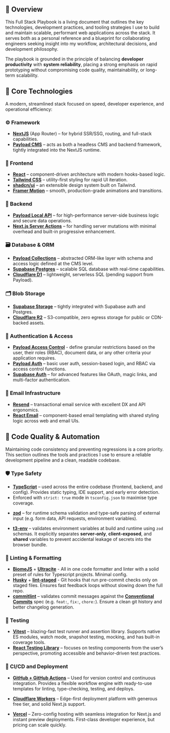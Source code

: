 ## 🚀 Overview

This Full Stack Playbook is a living document that outlines the key technologies, development practices, and tooling strategies I use to build and maintain scalable, performant web applications across the stack. It serves both as a personal reference and a blueprint for collaborating engineers seeking insight into my workflow, architectural decisions, and development philosophy.

The playbook is grounded in the principle of balancing **developer productivity** with **system reliability**, placing a strong emphasis on rapid prototyping without compromising code quality, maintainability, or long-term scalability.

## 🧱 Core Technologies

A modern, streamlined stack focused on speed, developer experience, and operational efficiency:

### ⚙️ Framework

- **[NextJS](https://nextjs.org/)** (App Router) – for hybrid SSR/SSG, routing, and full-stack capabilities.
- **[Payload CMS](https://payloadcms.com/)** – acts as both a headless CMS and backend framework, tightly integrated into the NextJS runtime.

### 🎨 Frontend

- **[React](https://react.dev/)** – component-driven architecture with modern hooks-based logic.
- **[Tailwind CSS](https://tailwindcss.com/)** – utility-first styling for rapid UI iteration.
- **[shadcn/ui](https://ui.shadcn.com/)** – an extensible design system built on Tailwind.
- **[Framer Motion](https://motion.dev/)** – smooth, production-grade animations and transitions.

### 🧠 Backend

- **[Payload Local API](https://payloadcms.com/docs/local-api/overview)** – for high-performance server-side business logic and secure data operations.
- **[Next.js Server Actions](https://nextjs.org/docs/app/getting-started/updating-data)** – for handling server mutations with minimal overhead and built-in progressive enhancement.

### 🗃️ Database & ORM

- **[Payload Collections](https://payloadcms.com/docs/configuration/collections)** – abstracted ORM-like layer with schema and access logic defined at the CMS level.
- **[Supabase Postgres](https://supabase.com/database)** – scalable SQL database with real-time capabilities.
- **[Cloudflare D1](https://developers.cloudflare.com/d1/)** – lightweight, serverless SQL (pending support from Payload).

### 🗂️ Blob Storage

- **[Supabase Storage](https://supabase.com/storage)** – tightly integrated with Supabase auth and Postgres.
- **[Cloudflare R2](https://developers.cloudflare.com/r2/)** – S3-compatible, zero egress storage for public or CDN-backed assets.

### 🔐 Authentication & Access

- **[Payload Access Control](https://payloadcms.com/docs/access-control/overview)** - define granular restrictions based on the user, their roles (RBAC), document data, or any other criteria your application requires.
- **[Payload Auth](https://payloadcms.com/docs/authentication/overview)** – basic user auth, session-based login, and RBAC via access control functions.
- **[Supabase Auth](https://supabase.com/auth)** – for advanced features like OAuth, magic links, and multi-factor authentication.

### 📧 Email Infrastructure

- **[Resend](https://resend.com/)** – transactional email service with excellent DX and API ergonomics.
- **[React Email](https://react.email/)** – component-based email templating with shared styling logic across web and email UIs.

## 🧪 Code Quality & Automation

Maintaining code consistency and preventing regressions is a core priority. This section outlines the tools and practices I use to ensure a reliable development pipeline and a clean, readable codebase.

### 🛡️ Type Safety

- **[TypeScript](https://www.typescriptlang.org/)** – used across the entire codebase (frontend, backend, and config). Provides static typing, IDE support, and early error detection.
- Enforced with `strict: true` mode in `tsconfig.json` to maximise type coverage.
* **[zod](https://zod.dev/)** – for runtime schema validation and type-safe parsing of external input (e.g. form data, API requests, environment variables).
- **[t3-env](https://github.com/t3-oss/t3-env)** – validates environment variables at build and runtime using `zod` schemas. It explicitly separates **server-only**, **client-exposed**, and **shared** variables to prevent accidental leakage of secrets into the browser bundle.

### 🧹 Linting & Formatting

- **[BiomeJS](https://biomejs.dev/)** + **[Ultracite](https://www.ultracite.dev/)** - All in one code formatter and linter with a solid preset of rules for Typescript projects. Minimal config.
- **[Husky](https://typicode.github.io/husky/)** + **[lint-staged](https://github.com/lint-staged/lint-staged)** - Git hooks that run pre-commit checks only on staged files. Ensures fast feedback loops without slowing down the full repo.
- **[commitlint](https://commitlint.js.org/)** – validates commit messages against the [**Conventional Commits**](https://www.conventionalcommits.org/en/v1.0.0/) spec (e.g. `feat:`, `fix:`, `chore:`). Ensure a clean git history and better changelog generation.

### 🧬 Testing

- **[Vitest](https://vitest.dev/)** – blazing-fast test runner and assertion library. Supports native ES modules, watch mode, snapshot testing, mocking, and has built-in coverage tools.
- **[React Testing Library](https://testing-library.com/docs/react-testing-library/intro/)** – focuses on testing components from the user’s perspective, promoting accessible and behavior-driven test practices.

### 🔁 CI/CD and Deployment

- **[GitHub + GitHub Actions](https://github.com/features/actions)** – Used for version control and continuous integration. Provides a flexible workflow engine with ready-to-use templates for linting, type-checking, testing, and deploys.
  
- **[Cloudflare Workers](https://developers.cloudflare.com/workers/framework-guides/web-apps/nextjs/)** – Edge-first deployment platform with generous free tier, and solid Next.js support.

- **[Vercel](https://vercel.com/)** – Zero-config hosting with seamless integration for Next.js and instant preview deployments. First-class developer experience, but pricing can scale quickly.
